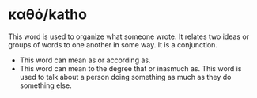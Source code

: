 # καθό/katho

This word is used to organize what someone wrote. It relates two ideas or groups of words to one another in some way. It is a conjunction.

* This word can mean as or according as.
* This word can mean to the degree that or inasmuch as. This word is used to talk about a person doing something as much as they do something else.
